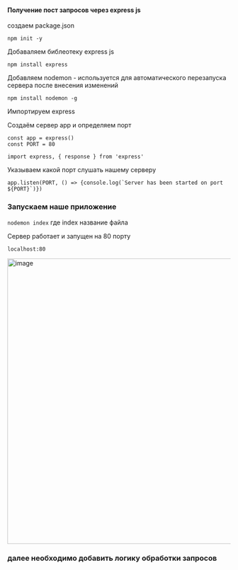 #### Получение  пост запросов через express js

создаем  package.json

`npm init -y`

Добаваляем библеотеку express js

`npm install express`

Добавляем nodemon - используется для автоматического перезапуска сервера после внесения  изменений

`npm install nodemon -g`

Импортируем express

Создаём сервер app и определяем порт

`const app = express()`  
`const PORT = 80`  

`import express, { response } from 'express'`  

Указываем какой порт слушать нашему серверу

``app.listen(PORT, () => {console.log(`Server has been started on port ${PORT}`)})``

### Запускаем наше приложение 

`nodemon index` где index название файла

Сервер работает и запущен на 80 порту 

`localhost:80`  



<img width="645" alt="image" src="https://github.com/ScherbakovM/receiving_post_request_express_js/assets/109952823/a52bc8bf-89de-4259-817c-90e51acda20e">


### далее необходимо добавить логику обработки запросов 
